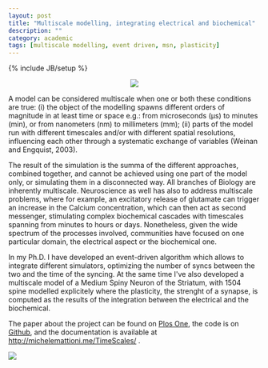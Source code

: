 ```yaml
---
layout: post
title: "Multiscale modelling, integrating electrical and biochemical"
description: ""
category: academic 
tags: [multiscale modelling, event driven, msn, plasticity]
---
```

{% include JB/setup %}

<center>
<img src="{{ BASE_PATH }}/assets/gfx/spines_detailed_thumbnail.png" />
</center>

A model can be considered multiscale when one or both these conditions are true: 
(i) the object of the modelling spawns different orders of magnitude in at least 
time or space e.g.: from microseconds (μs) to minutes (min), or from nanometers (nm)
to millimeters (mm); (ii) parts of the model run with different timescales and/or 
with different spatial resolutions, influencing each other through a systematic 
exchange of variables (Weinan and Engquist, 2003).

The result of the simulation is the summa of the different approaches, combined 
together, and cannot be achieved using one part of the model only, or simulating 
them in a disconnected way. All branches of Biology are inherently multiscale. 
Neuroscience as well has also to address multiscale problems, where for example, 
an excitatory release of glutamate can trigger an increase in the Calcium 
concentration, which can then act as second messenger, stimulating complex 
biochemical cascades with timescales spanning from minutes to hours or days. 
Nonetheless, given the wide spectrum of the processes involved, communities have 
focused on one particular domain, the electrical aspect or the biochemical one.

In my Ph.D. I have developed an event-driven algorithm which allows to integrate 
different simulators, optimizing the number of syncs between the two and the time
of the syncing. At the same time I've also developed a multiscale model of a 
Medium Spiny Neuron of the Striatum, with 1504 spine modelled explicitely where 
the plasticity, the strenght of a synapse, is computed as the results of the 
integration between the electrical and the biochemical.

The paper about the project can be found on 
[Plos One](http://www.plosone.org/article/info%3Adoi%2F10.1371%2Fjournal.pone.0066811), 
the code is on [Github](https://github.com/mattions/TimeScales), and the documentation 
is available at http://michelemattioni.me/TimeScales/ .

<img src="{{BASE_PATH}}/assets/gfx/multiscale_simulation_msn.png" />
